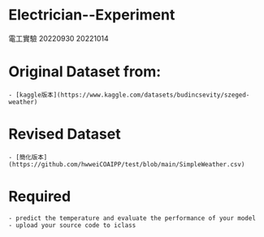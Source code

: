 # Electrician--Experiment
電工實驗
20220930
20221014

# Original Dataset from:
    - [kaggle版本](https://www.kaggle.com/datasets/budincsevity/szeged-weather)
# Revised Dataset
    - [簡化版本](https://github.com/hwweiCOAIPP/test/blob/main/SimpleWeather.csv)
# Required 
    - predict the temperature and evaluate the performance of your model
    - upload your source code to iclass
